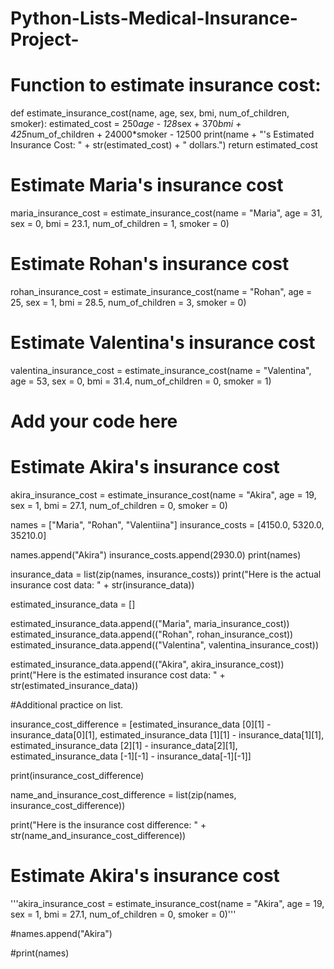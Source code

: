 # Python-Lists-Medical-Insurance-Project-

# Function to estimate insurance cost:
def estimate_insurance_cost(name, age, sex, bmi, num_of_children, smoker):
  estimated_cost = 250*age - 128*sex + 370*bmi + 425*num_of_children + 24000*smoker - 12500
  print(name + "'s Estimated Insurance Cost: " + str(estimated_cost) + " dollars.")
  return estimated_cost
 
# Estimate Maria's insurance cost
maria_insurance_cost = estimate_insurance_cost(name = "Maria", age = 31, sex = 0, bmi = 23.1, num_of_children = 1, smoker = 0)

# Estimate Rohan's insurance cost
rohan_insurance_cost = estimate_insurance_cost(name = 
"Rohan", age = 25, sex = 1, bmi = 28.5, num_of_children = 3, smoker = 0)

# Estimate Valentina's insurance cost
valentina_insurance_cost = estimate_insurance_cost(name = "Valentina", age = 53, sex = 0, bmi = 31.4, num_of_children = 0, smoker = 1)

# Add your code here

# Estimate Akira's insurance cost
akira_insurance_cost = estimate_insurance_cost(name = "Akira", age = 19, sex = 1, bmi = 27.1, num_of_children = 0, smoker = 0)


names = ["Maria", "Rohan", "Valentiina"]
insurance_costs = [4150.0, 5320.0, 35210.0]

names.append("Akira")
insurance_costs.append(2930.0)
print(names)

insurance_data = list(zip(names, insurance_costs))
print("Here is the actual insurance cost data: " + str(insurance_data))

estimated_insurance_data = []

estimated_insurance_data.append(("Maria", maria_insurance_cost))
estimated_insurance_data.append(("Rohan", rohan_insurance_cost))
estimated_insurance_data.append(("Valentina", valentina_insurance_cost))

estimated_insurance_data.append(("Akira", akira_insurance_cost))
print("Here is the estimated insurance cost data: " + str(estimated_insurance_data))


#Additional practice on list.

insurance_cost_difference =  [estimated_insurance_data [0][1] - insurance_data[0][1], estimated_insurance_data [1][1] - insurance_data[1][1], estimated_insurance_data [2][1] - insurance_data[2][1], estimated_insurance_data [-1][-1] - insurance_data[-1][-1]]

print(insurance_cost_difference)

name_and_insurance_cost_difference = list(zip(names, insurance_cost_difference))

print("Here is the insurance cost difference: " + str(name_and_insurance_cost_difference))


# Estimate Akira's insurance cost
'''akira_insurance_cost = estimate_insurance_cost(name = "Akira", age = 19, sex = 1, bmi = 27.1, num_of_children = 0, smoker = 0)'''


#names.append("Akira")

#print(names)

